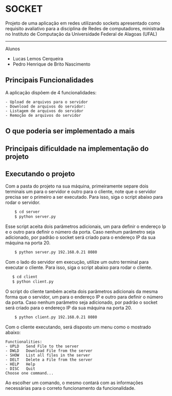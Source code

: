 # SOCKET

Projeto de uma aplicação em redes utilizando sockets apresentado como requisito avaliativo para a disciplina de Redes de computadores, ministrada no Instituto de Computação da Universidade Federal de Alagoas (UFAL)

---
Alunos 
- Lucas Lemos Cerqueira
- Pedro Henrique de Brito Nascimento

## Principais Funcionalidades
A aplicação dispõem de 4 funcionalidades:

    - Upload de arquivos para o servidor
    - Download de arquivos do servidor:
    - Listagem de arquivos do servidor
    - Remoção de arquivos do servidor
    
## O que poderia ser implementado a mais

## Principais dificuldade na implementação do projeto

## Executando o projeto

Com a pasta do projeto na sua máquina, primeiramente separe dois terminais um para o servidor e outro para o cliente, note que o servidor precisa ser o primeiro a ser executado. Para isso, siga o script abaixo para rodar o servidor.

```bash
    $ cd server
    $ python server.py
```

Esse script aceita dois parâmetros adicionais, um para definir o endereço Ip e o outro para definir o número da porta. Caso nenhum parâmetro seja adicionado, por padrão o socket será criado para o endereço IP da sua máquina na porta 20.
```bash
    $ python server.py 192.168.0.21 8080
```
Com o lado do servidor em execução, utilize um outro terminal para executar o cliente. Para isso, siga o script abaixo para rodar o cliente.

```bash
   $ cd client
   $ python client.py
```
O script do cliente também aceita dois parâmetros adicionais da mesma forma que o servidor, um para o endereço IP e outro para definir o número da porta. Caso nenhum parâmetro seja adicionado, por padrão o socket será criado para o endereço IP da sua máquina na porta 20. 
```bash
    $ python client.py 192.168.0.21 8080
```
Com o cliente executando, será disposto um menu como o mostrado abaixo:

    Functionalities:
    - UPLD   Send File to the server      
    - DWLD   Download File from the server
    - SHOW   List all files in the server 
    - DELT   Delete a File from the server
    - HELP   Help
    - DISC   Quit
    Choose one command...

Ao escolher um comando, o mesmo contará com as informações necessárias para o correto funcionamento da funcionalidade.